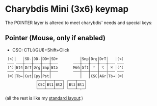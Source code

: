 # Charybdis Mini (3x6) keymap

The POINTER layer is altered to meet charybdis' needs and special keys:

## Pointer (Mouse, only if enabled)

* CSC: CTL(/GUI)+Shift+Click

```
 (⌥)│   │SD-│DD-│DD+│SD+          │Snp│Drg│DrT│   │(⌥)
 ─── ───┼───┼───┼───┼───       ───┼───┼───┼───┼─── ───
 (⌃)│Bt4│DrT│Drg│Snp│Bt5       Meh│Sft│ ⌃ │ ⌥ │ ⌘ │(⌃)
 ─── ───┼───┼───┼───┼───       ───┼───┼───┼───┼─── ───
 (⌘)│Tb←│Cut│Cpy│Pst│             │   │CSC│AGr│Tb→│(⌘)
              ┌───┬───┬───┐ ┌───┬───┐
              │CSC│Bt1│Bt2│ │Bt3│Bt1│
              └───┴───┴───┘ └───┴─⇧─┘
```

(all the rest is like my [standard layout](/README.md):)
